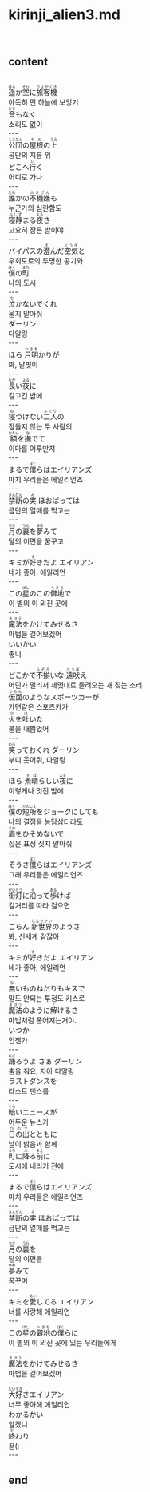 <h1>kirinji_alien3.md</h1><br>
<h2>content</h2><br>
<ruby>遥<rt>はる</rt></ruby>か<ruby>空<rt>そら</rt></ruby>に<ruby>旅客機<rt>りょかくき</rt></ruby> <br>
아득히 먼 하늘에 보잉기<br>
<ruby>音<rt>おと</rt></ruby>もなく<br>
소리도 없이<br>
---<br>
<ruby>公団<rt>こうだん</rt></ruby>の<ruby>屋根<rt>やね</rt></ruby>の<ruby>上<rt>うえ</rt></ruby> <br>
공단의 지붕 위<br>
どこへ<ruby>行<rt>い</rt></ruby>く<br>
어디로 가나<br>
---<br>
<ruby>誰<rt>だれ</rt></ruby>かの<ruby>不機嫌<rt>ふきげん</rt></ruby>も<br>
누군가의 심란함도 <br>
<ruby>寝静<rt>ねしず</rt></ruby>まる<ruby>夜<rt>よる</rt></ruby>さ<br>
고요히 잠든 밤이야<br>
---<br>
バイパスの<ruby>澄<rt>す</rt></ruby>んだ<ruby>空気<rt>くうき</rt></ruby>と <br>
우회도로의 투명한 공기와<br>
<ruby>僕<rt>ぼく</rt></ruby>の<ruby>町<rt>まち</rt></ruby><br>
나의 도시<br>
---<br>
<ruby>泣<rt>な</rt></ruby>かないでくれ<br>
울지 말아줘<br>
ダーリン<br>
다알링<br>
---<br>
ほら <ruby>月明<rt>つきあ</rt></ruby>かりが<br>
봐, 달빛이<br>
---<br>
<ruby>長<rt>なが</rt></ruby>い<ruby>夜<rt>よる</rt></ruby>に<br>
길고긴 밤에 <br>
---<br>
<ruby>寝<rt>ね</rt></ruby>つけない<ruby>二人<rt>ふたり</rt></ruby>の<br>
잠들지 않는 두 사람의<br>
<ruby>額<rt>ひたい</rt></ruby>を<ruby>撫<rt>な</rt></ruby>でて<br>
이마를 어루만져<br>
---<br>
まるで<ruby>僕<rt>ぼく</rt></ruby>らはエイリアンズ<br>
마치 우리들은 에일리언즈<br>
---<br>
<ruby>禁断<rt>きんだん</rt></ruby>の<ruby>実<rt>み</rt></ruby> ほおばっては<br>
금단의 열매를 먹고는<br>
---<br>
<ruby>月<rt>つき</rt></ruby>の<ruby>裏<rt>うら</rt></ruby>を<ruby>夢<rt>ゆめ</rt></ruby>みて<br>
달의 이면을 꿈꾸고<br>
---<br>
キミが<ruby>好<rt>す</rt></ruby>きだよ エイリアン<br>
네가 좋아. 에일리언<br>
---<br>
この<ruby>星<rt>ほし</rt></ruby>のこの<ruby>僻地<rt>へきち</rt></ruby>で<br>
이 별의 이 외진 곳에<br>
---<br>
<ruby>魔法<rt>まほう</rt></ruby>をかけてみせるさ<br>
마법을 걸어보겠어<br>
いいかい<br>
좋니<br>
---<br>
どこかで<ruby>不揃<rt>ふぞろ</rt></ruby>いな <ruby>遠吠<rt>とうぼ</rt></ruby>え<br>
어딘가 멀리서 제멋대로 들려오는 개 짖는 소리<br>
<ruby>仮面<rt>かめん</rt></ruby>のようなスポーツカーが<br>
가면같은 스포츠카가 <br>
<ruby>火<rt>ひ</rt></ruby>を<ruby>吐<rt>は</rt></ruby>いた<br>
불을 내뿜었어<br>
---<br>
<ruby>笑<rt>わら</rt></ruby>っておくれ ダーリン<br>
부디 웃어줘, 다알링<br>
---<br>
ほら <ruby>素晴<rt>すば</rt></ruby>らしい<ruby>夜<rt>よる</rt></ruby>に<br>
이렇게나 멋진 밤에<br>
---<br>
<ruby>僕<rt>ぼく</rt></ruby>の<ruby>短所<rt>たんしょ</rt></ruby>をジョークにしても<br>
나의 결점을 농담삼더라도<br>
<ruby>眉<rt>まゆ</rt></ruby>をひそめないで<br>
싫은 표정 짓지 말아줘<br>
---<br>
そうさ<ruby>僕<rt>ぼく</rt></ruby>らはエイリアンズ<br>
그래 우리들은 에일리언즈<br>
---<br>
<ruby>街灯<rt>がいとう</rt></ruby>に<ruby>沿<rt>そ</rt></ruby>って<ruby>歩<rt>ある</rt></ruby>けば<br>
길거리를 따라 걸으면<br>
---<br>
ごらん <ruby>新世界<rt>しんせかい</rt></ruby>のようさ<br>
봐, 신세계 같잖아<br>
---<br>
キミが<ruby>好<rt>す</rt></ruby>きだよ エイリアン<br>
네가 좋아, 에일리언<br>
---<br>
<ruby>無<rt>な</rt></ruby>いものねだりもキスで<br>
말도 안되는 투정도 키스로<br>
<ruby>魔法<rt>まほう</rt></ruby>のように<ruby>解<rt>と</rt></ruby>けるさ<br>
마법처럼 풀어지는거야.<br>
いつか<br>
언젠가<br>
---<br>
<ruby>踊<rt>おど</rt></ruby>ろうよ さぁ ダーリン<br>
춤을 춰요, 자아 다알링<br>
ラストダンスを<br>
라스트 댄스를<br>
---<br>
<ruby>暗<rt>くら</rt></ruby>いニュースが<br>
어두운 뉴스가 <br>
<ruby>日の出<rt>ひので</rt></ruby>とともに<br>
날이 밝음과 함께 <br>
<ruby>町<rt>まち</rt></ruby>に<ruby>降<rt>ふ</rt></ruby>る<ruby>前<rt>まえ</rt></ruby>に<br>
도시에 내리기 전에<br>
---<br>
まるで<ruby>僕<rt>ぼく</rt></ruby>らはエイリアンズ<br>
마치 우리들은 에일리언즈<br>
---<br>
<ruby>禁断<rt>きんだん</rt></ruby>の<ruby>実<rt>み</rt></ruby> ほおばっては<br>
금단의 열매를 먹고는<br>
---<br>
<ruby>月<rt>つき</rt></ruby>の<ruby>裏<rt>うら</rt></ruby>を<br>
달의 이면을<br>
<ruby>夢<rt>ゆめ</rt></ruby>みて<br>
꿈꾸며<br>
---<br>
キミを<ruby>愛<rt>あい</rt></ruby>してる エイリアン<br>
너를 사랑해 에일리언<br>
---<br>
この<ruby>星<rt>ほし</rt></ruby>の<ruby>僻地<rt>へきち</rt></ruby>の<ruby>僕<rt>ぼく</rt></ruby>らに<br>
이 별의 이 외진 곳에 있는 우리들에게<br>
---<br>
<ruby>魔法<rt>まほう</rt></ruby>をかけてみせるさ<br>
마법을 걸어보겠어<br>
---<br>
<ruby>大好<rt>だいすき</rt></ruby>さエイリアン<br>
너무 좋아해 에일리언<br>
わかるかい<br>
알겠니<br>
<ruby>終<rt>お</rt></ruby>わり<br>
끝(:<br>
---<br>
<h2>end</h2><br>